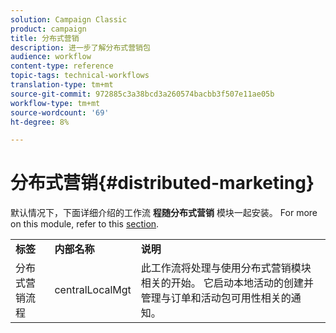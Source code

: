 ```yaml
---
solution: Campaign Classic
product: campaign
title: 分布式营销
description: 进一步了解分布式营销包
audience: workflow
content-type: reference
topic-tags: technical-workflows
translation-type: tm+mt
source-git-commit: 972885c3a38bcd3a260574bacbb3f507e11ae05b
workflow-type: tm+mt
source-wordcount: '69'
ht-degree: 8%

---
```



# 分布式营销{#distributed-marketing}

默认情况下，下面详细介绍的工作流 **程随分布式营销** 模块一起安装。 For more on this module, refer to this [section](../../campaign/using/about-distributed-marketing.md).

<table> 
 <tbody> 
  <tr> 
   <td> <strong>标签</strong><br /> </td> 
   <td> <strong>内部名称</strong><br /> </td> 
   <td> <strong>说明</strong><br /> </td> 
  </tr> 
  <tr> 
   <td> <span class="uicontrol">分布式营销流程</span> <br /> </td> 
   <td> <span class="uicontrol">centralLocalMgt</span> <br /> </td> 
   <td> 此工作流将处理与使用分布式营销模块相关的开始。 它启动本地活动的创建并管理与订单和活动包可用性相关的通知。<br /> </td> 
  </tr> 
 </tbody> 
</table>

